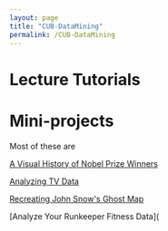 ```yaml
---
layout: page
title: "CUB-DataMining"
permalink: /CUB-DataMining
---
```


# Lecture Tutorials


# Mini-projects
Most of these are 

[A Visual History of Nobel Prize Winners](CUB-DataMining/Mini-Projects/NobelPrize/nobelprize-notebook.html)

[Analyzing TV Data](CUB-DataMining/Mini-Projects/TV/TVdata.html)

[Recreating John Snow's Ghost Map](CUB-DataMining/Mini-Projects/Map/GhostMap.html)

[Analyze Your Runkeeper Fitness Data](